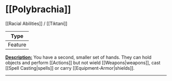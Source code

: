 # [[Polybrachia]]
[[Racial Abilities]] / [[Tiktani]]

| Type |
| --- |
| Feature |

<u>**Description:**</u> You have a second, smaller set of hands. They can hold objects and perform [[Actions]] but not wield [[Weapons|weapons]], cast [[Spell Casting|spells]] or carry [[Equipment-Armor|shields]].

---

